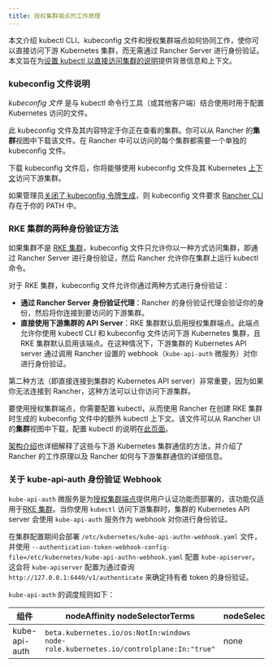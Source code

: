 ```yaml
---
title: 授权集群端点的工作原理
---
```


本文介绍 kubectl CLI、kubeconfig 文件和授权集群端点如何协同工作，使你可以直接访问下游 Kubernetes 集群，而无需通过 Rancher Server 进行身份验证。本文旨在为[设置 kubectl 以直接访问集群的说明](use-kubectl-and-kubeconfig.md#直接使用下游集群进行身份验证)提供背景信息和上下文。

### kubeconfig 文件说明

_kubeconfig 文件_ 是与 kubectl 命令行工具（或其他客户端）结合使用时用于配置 Kubernetes 访问的文件。

此 kubeconfig 文件及其内容特定于你正在查看的集群。你可以从 Rancher 的**集群**视图中下载该文件。在 Rancher 中可以访问的每个集群都需要一个单独的 kubeconfig 文件。

下载 kubeconfig 文件后，你将能够使用 kubeconfig 文件及其 Kubernetes [上下文](https://kubernetes.io/docs/reference/kubectl/cheatsheet/#kubectl-context-and-configuration)访问下游集群。

如果管理员[关闭了 kubeconfig 令牌生成](../../../../reference-guides/about-the-api/api-tokens.md#在生成的-kubeconfigs-中禁用令牌)，则 kubeconfig 文件要求 [Rancher CLI](./authorized-cluster-endpoint.md) 存在于你的 PATH 中。

### RKE 集群的两种身份验证方法

如果集群不是 [RKE 集群](../../../../pages-for-subheaders/launch-kubernetes-with-rancher.md)，kubeconfig 文件只允许你以一种方式访问​​集群，即通过 Rancher Server 进行身份验证，然后 Rancher 允许你在集群上运行 kubectl 命令。

对于 RKE 集群，kubeconfig 文件允许你通过两种方式进行身份验证：

- **通过 Rancher Server 身份验证代理**：Rancher 的身份验证代理会验证你的身份，然后将你连接到要访问的下游集群。
- **直接使用下游集群的 API Server**：RKE 集群默认启用授权集群端点。此端点允许你使用 kubectl CLI 和 kubeconfig 文件访问下游 Kubernetes 集群，且 RKE 集群默认启用该端点。在这种情况下，下游集群的 Kubernetes API server 通过调用 Rancher 设置的 webhook（`kube-api-auth` 微服务）对你进行身份验证。

第二种方法（即直接连接到集群的 Kubernetes API server）非常重要，因为如果你无法连接到 Rancher，这种方法可以让你访问下游集群。

要使用授权集群端点，你需要配置 kubectl，从而使用 Rancher 在创建 RKE 集群时生成的 kubeconfig 文件中的额外 kubectl 上下文。该文件可以从 Rancher UI 的**集群**视图中下载，配置 kubectl 的说明在[此页面](use-kubectl-and-kubeconfig.md#直接使用下游集群进行身份验证)。

[架构介绍](../../../../reference-guides/rancher-manager-architecture/communicating-with-downstream-user-clusters.md)也详细解释了这些与下游 Kubernetes 集群通信的方法，并介绍了 Rancher 的工作原理以及 Rancher 如何与下游集群通信的详细信息。

### 关于 kube-api-auth 身份验证 Webhook

`kube-api-auth` 微服务是为[授权集群端点](../../../../reference-guides/rancher-manager-architecture/communicating-with-downstream-user-clusters.md#4-授权集群端点)提供用户认证功能而部署的，该功能仅适用于[RKE 集群](../../../../pages-for-subheaders/launch-kubernetes-with-rancher.md)。当你使用 `kubectl` 访问下游集群时，集群的 Kubernetes API server 会使用 `kube-api-auth` 服务作为 webhook 对你进行身份验证。

在集群配置期间会部署 `/etc/kubernetes/kube-api-authn-webhook.yaml` 文件，并使用 `--authentication-token-webhook-config-file=/etc/kubernetes/kube-api-authn-webhook.yaml` 配置 `kube-apiserver`。这会将 `kube-apiserver` 配置为通过查询 `http://127.0.0.1:6440/v1/authenticate` 来确定持有者 token 的身份验证。

`kube-api-auth` 的调度规则如下：

| 组件 | nodeAffinity nodeSelectorTerms | nodeSelector | 容忍度 |
| -------------------- | ------------------------------------------ | ------------ | ------------------------------------------------------------------------------ |
| kube-api-auth | `beta.kubernetes.io/os:NotIn:windows`<br/>`node-role.kubernetes.io/controlplane:In:"true"` | none | `operator:Exists` |
